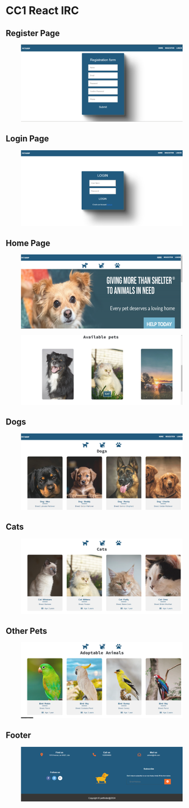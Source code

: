 # CC1 React IRC

## Register Page

<figure><img src=".gitbook/assets/Register.png" alt=""><figcaption></figcaption></figure>



## Login Page

<figure><img src=".gitbook/assets/Login.png" alt=""><figcaption></figcaption></figure>

## Home Page

<figure><img src=".gitbook/assets/Home.png" alt=""><figcaption></figcaption></figure>

<figure><img src=".gitbook/assets/Home1.png" alt=""><figcaption></figcaption></figure>

## Dogs

<figure><img src=".gitbook/assets/Dogs.png" alt=""><figcaption></figcaption></figure>

## Cats

<figure><img src=".gitbook/assets/Cats.png" alt=""><figcaption></figcaption></figure>

## Other Pets

<figure><img src=".gitbook/assets/Other pets.png" alt=""><figcaption></figcaption></figure>

## Footer

<figure><img src=".gitbook/assets/Footer.png" alt=""><figcaption></figcaption></figure>
